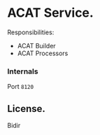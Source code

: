 # ACAT Service.

Responsibilities:

- ACAT Builder
- ACAT Processors

### Internals
Port `8120`

## License.

Bidir